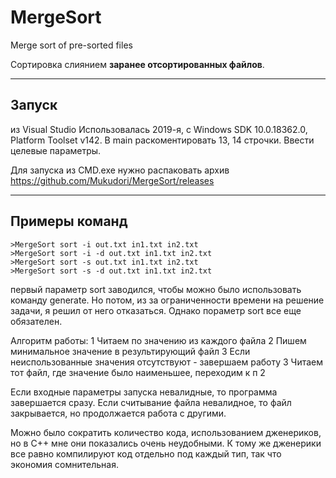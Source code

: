 # MergeSort
Merge sort of pre-sorted files

Сортировка слиянием <b>заранее отсортированных файлов</b>. 
**********************************************************************************
<h2>Запуск</h2> 

из Visual Studio
Использовалась 2019-я, с Windows SDK 10.0.18362.0, Platform Toolset v142.
В main раскоментировать 13, 14 строчки. Ввести целевые параметры. 

Для запуска из CMD.exe нужно распаковать архив https://github.com/Mukudori/MergeSort/releases

*************************************************************************************
<h2>Примеры команд</h2> 

```console
>MergeSort sort -i out.txt in1.txt in2.txt
>MergeSort sort -i -d out.txt in1.txt in2.txt
>MergeSort sort -s out.txt in1.txt in2.txt
>MergeSort sort -s -d out.txt in1.txt in2.txt
```


первый параметр sort заводился, чтобы можно было использовать команду generate. 
Но потом, из за ограниченности времени на решение задачи, я решил от него отказаться. 
Однако пораметр sort все еще обязателен.

Алгоритм работы: 
1 Читаем по значению из каждого файла
2 Пишем минимальное значение в результирующий файл
3 Если неиспользованные значения отсутствуют - завершаем работу
3 Читаем тот файл, где значение было наименьшее, переходим к п 2

Если входные параметры запуска невалидные, то программа завершается сразу. 
Если считывание файла невалидное, то файл закрывается, но продолжается работа с другими. 

Можно было сократить количество кода, использованием дженериков, но в С++ мне они показались очень неудобными. 
К тому же дженерики все равно компилируют код отдельно под каждый тип, так что экономия сомнительная. 
